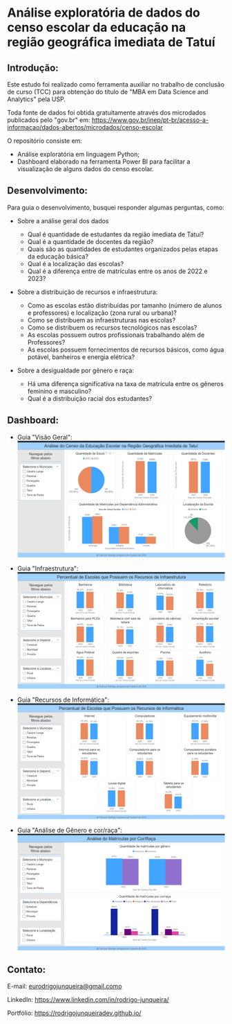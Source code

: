 # Análise exploratória de dados do censo escolar da educação na região geográfica imediata de Tatuí

## Introdução:
Este estudo foi realizado como ferramenta auxiliar no trabalho de conclusão de curso (TCC) para obtenção do título de "MBA em Data Science and Analytics" pela USP.

Toda fonte de dados foi obtida gratuitamente através dos microdados publicados pelo "gov.br" em: https://www.gov.br/inep/pt-br/acesso-a-informacao/dados-abertos/microdados/censo-escolar

O repositório consiste em: 
- Análise exploratória em linguagem Python;
- Dashboard elaborado na ferramenta Power BI para facilitar a visualização de alguns dados do censo escolar.

## Desenvolvimento:
Para guia o desenvolvimento, busquei responder algumas perguntas, como:
- Sobre a análise geral dos dados
    - Qual é quantidade de estudantes da região imediata de Tatuí?
    - Qual é a quantidade de docentes da região?
    - Quais são as quantidades de estudantes organizados pelas etapas da educação básica?
    - Qual é a localização das escolas?
    - Qual é a diferença entre de matrículas entre os anos de 2022 e 2023?

- Sobre a distribuição de recursos e infraestrutura:
    - Como as escolas estão distribuídas por tamanho (número de alunos e professores) e localização (zona rural ou urbana)?
    - Como se distribuem as infraestruturas nas escolas?
    - Como se distribuem os recursos tecnológicos nas escolas?
    - As escolas possuem outros profissionais trabalhando além de Professores?
    - As escolas possuem fornecimentos de recursos básicos, como água potável, banheiros e energia elétrica?

- Sobre a desigualdade por gênero e raça:
    - Há uma diferença significativa na taxa de matrícula entre os gêneros feminino e masculino?
    - Qual é a distribuição racial dos estudantes?

## Dashboard:
- Guia "Visão Geral":
![Guia Visão Geral](./assets/img/ds1-overwiew.png)

- Guia "Infraestrutura":
![Guia Infraestrutura](./assets/img/ds2-infrastructure.png)

- Guia "Recursos de Informática":
![Guia Recursos de Informática](./assets/img/ds3-computer-resources.png)

- Guia "Análise de Gênero e cor/raça":
![Guia Análise de Gênero e cor/raça](./assets/img/ds4-gender-and-race-analysis.png)

## Contato:
E-mail: eurodrigojunqueira@gmail.como

LinkedIn: https://www.linkedin.com/in/rodrigo-junqueira/

Portfólio: https://rodrigojunqueiradev.github.io/
